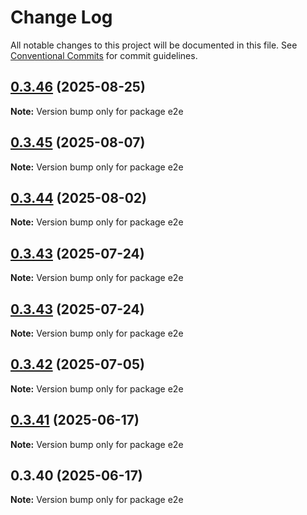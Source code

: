 # Change Log

All notable changes to this project will be documented in this file.
See [Conventional Commits](https://conventionalcommits.org) for commit guidelines.

## [0.3.46](https://github.com/hyperweb-io/interchain-kit/compare/e2e@0.3.45...e2e@0.3.46) (2025-08-25)

**Note:** Version bump only for package e2e

## [0.3.45](https://github.com/cosmology-tech/interchain-kit/compare/e2e@0.3.44...e2e@0.3.45) (2025-08-07)

**Note:** Version bump only for package e2e

## [0.3.44](https://github.com/cosmology-tech/interchain-kit/compare/e2e@0.3.43...e2e@0.3.44) (2025-08-02)

**Note:** Version bump only for package e2e

## [0.3.43](https://github.com/cosmology-tech/interchain-kit/compare/e2e@0.3.43...e2e@0.3.43) (2025-07-24)

**Note:** Version bump only for package e2e

## [0.3.43](https://github.com/cosmology-tech/interchain-kit/compare/e2e@0.3.42...e2e@0.3.43) (2025-07-24)

**Note:** Version bump only for package e2e

## [0.3.42](https://github.com/hyperweb-io/interchain-kit/compare/e2e@0.3.41...e2e@0.3.42) (2025-07-05)

**Note:** Version bump only for package e2e

## [0.3.41](https://github.com/hyperweb-io/interchain-kit/compare/e2e@0.3.40...e2e@0.3.41) (2025-06-17)

**Note:** Version bump only for package e2e

## 0.3.40 (2025-06-17)

**Note:** Version bump only for package e2e
